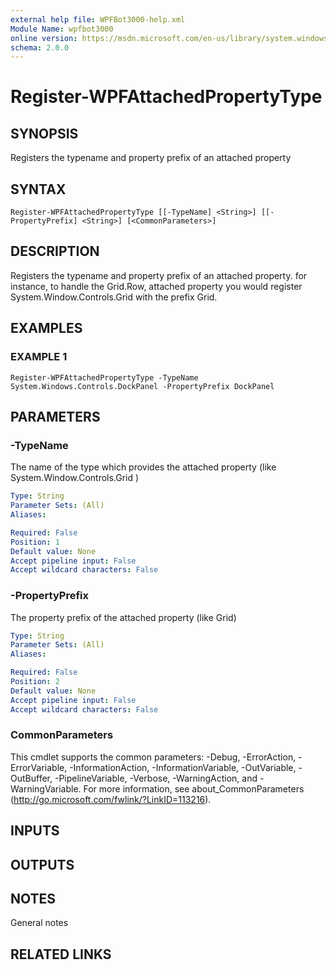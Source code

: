 ```yaml
---
external help file: WPFBot3000-help.xml
Module Name: wpfbot3000
online version: https://msdn.microsoft.com/en-us/library/system.windows.shapes.rectangle
schema: 2.0.0
---
```


# Register-WPFAttachedPropertyType

## SYNOPSIS
Registers the typename and property prefix of an attached property

## SYNTAX

```
Register-WPFAttachedPropertyType [[-TypeName] <String>] [[-PropertyPrefix] <String>] [<CommonParameters>]
```

## DESCRIPTION
Registers the typename and property prefix of an attached property. 
for instance, to handle the Grid.Row, attached property
you would register System.Window.Controls.Grid with the prefix Grid.

## EXAMPLES

### EXAMPLE 1
```
Register-WPFAttachedPropertyType -TypeName System.Windows.Controls.DockPanel -PropertyPrefix DockPanel
```

## PARAMETERS

### -TypeName
The name of the type which provides the attached property (like System.Window.Controls.Grid )

```yaml
Type: String
Parameter Sets: (All)
Aliases:

Required: False
Position: 1
Default value: None
Accept pipeline input: False
Accept wildcard characters: False
```

### -PropertyPrefix
The property prefix of the attached property (like Grid)

```yaml
Type: String
Parameter Sets: (All)
Aliases:

Required: False
Position: 2
Default value: None
Accept pipeline input: False
Accept wildcard characters: False
```

### CommonParameters
This cmdlet supports the common parameters: -Debug, -ErrorAction, -ErrorVariable, -InformationAction, -InformationVariable, -OutVariable, -OutBuffer, -PipelineVariable, -Verbose, -WarningAction, and -WarningVariable.
For more information, see about_CommonParameters (http://go.microsoft.com/fwlink/?LinkID=113216).

## INPUTS

## OUTPUTS

## NOTES
General notes

## RELATED LINKS

